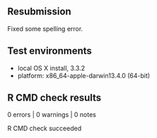 ## Resubmission
Fixed some spelling error.

## Test environments
* local OS X install, 3.3.2
* platform: x86_64-apple-darwin13.4.0 (64-bit)

## R CMD check results
0 errors | 0 warnings | 0 notes

R CMD check succeeded
